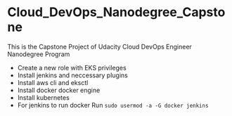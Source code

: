 # Cloud_DevOps_Nanodegree_Capstone
This is the Capstone Project of Udacity Cloud DevOps Engineer Nanodegree Program

* Create a new role with EKS privileges
* Install jenkins and neccessary plugins
* Install aws cli and eksctl
* Install docker docker engine
* Install kubernetes
* For jenkins to run docker Run `sudo usermod -a -G docker jenkins`

